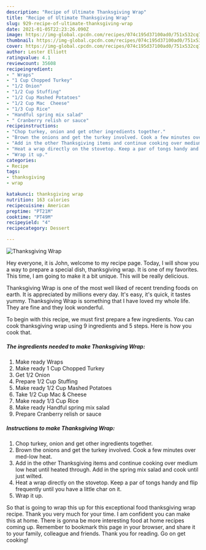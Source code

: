 ```yaml
---
description: "Recipe of Ultimate Thanksgiving Wrap"
title: "Recipe of Ultimate Thanksgiving Wrap"
slug: 929-recipe-of-ultimate-thanksgiving-wrap
date: 2021-01-05T22:23:26.090Z
image: https://img-global.cpcdn.com/recipes/074c195d37100ad0/751x532cq70/thanksgiving-wrap-recipe-main-photo.jpg
thumbnail: https://img-global.cpcdn.com/recipes/074c195d37100ad0/751x532cq70/thanksgiving-wrap-recipe-main-photo.jpg
cover: https://img-global.cpcdn.com/recipes/074c195d37100ad0/751x532cq70/thanksgiving-wrap-recipe-main-photo.jpg
author: Lester Elliott
ratingvalue: 4.1
reviewcount: 35608
recipeingredient:
- " Wraps"
- "1 Cup Chopped Turkey"
- "1/2 Onion"
- "1/2 Cup Stuffing"
- "1/2 Cup Mashed Potatoes"
- "1/2 Cup Mac  Cheese"
- "1/3 Cup Rice"
- "Handful spring mix salad"
- " Cranberry relish or sauce"
recipeinstructions:
- "Chop turkey, onion and get other ingredients together."
- "Brown the onions and get the turkey involved. Cook a few minutes over med-low heat."
- "Add in the other Thanksgiving items and continue cooking over medium low heat until heated through. Add in the spring mix salad and cook until just wilted."
- "Heat a wrap directly on the stovetop. Keep a par of tongs handy and flip frequently until you have a little char on it."
- "Wrap it up."
categories:
- Recipe
tags:
- thanksgiving
- wrap

katakunci: thanksgiving wrap 
nutrition: 163 calories
recipecuisine: American
preptime: "PT21M"
cooktime: "PT49M"
recipeyield: "4"
recipecategory: Dessert

---
```



![Thanksgiving Wrap](https://img-global.cpcdn.com/recipes/074c195d37100ad0/751x532cq70/thanksgiving-wrap-recipe-main-photo.jpg)

Hey everyone, it is John, welcome to my recipe page. Today, I will show you a way to prepare a special dish, thanksgiving wrap. It is one of my favorites. This time, I am going to make it a bit unique. This will be really delicious.

Thanksgiving Wrap is one of the most well liked of recent trending foods on earth. It is appreciated by millions every day. It's easy, it's quick, it tastes yummy. Thanksgiving Wrap is something that I have loved my whole life. They are fine and they look wonderful.




To begin with this recipe, we must first prepare a few ingredients. You can cook thanksgiving wrap using 9 ingredients and 5 steps. Here is how you cook that.

<!--inarticleads1-->

##### The ingredients needed to make Thanksgiving Wrap:

1. Make ready  Wraps
1. Make ready 1 Cup Chopped Turkey
1. Get 1/2 Onion
1. Prepare 1/2 Cup Stuffing
1. Make ready 1/2 Cup Mashed Potatoes
1. Take 1/2 Cup Mac &amp; Cheese
1. Make ready 1/3 Cup Rice
1. Make ready Handful spring mix salad
1. Prepare  Cranberry relish or sauce




<!--inarticleads2-->

##### Instructions to make Thanksgiving Wrap:

1. Chop turkey, onion and get other ingredients together.
1. Brown the onions and get the turkey involved. Cook a few minutes over med-low heat.
1. Add in the other Thanksgiving items and continue cooking over medium low heat until heated through. Add in the spring mix salad and cook until just wilted.
1. Heat a wrap directly on the stovetop. Keep a par of tongs handy and flip frequently until you have a little char on it.
1. Wrap it up.




So that is going to wrap this up for this exceptional food thanksgiving wrap recipe. Thank you very much for your time. I am confident you can make this at home. There is gonna be more interesting food at home recipes coming up. Remember to bookmark this page in your browser, and share it to your family, colleague and friends. Thank you for reading. Go on get cooking!
